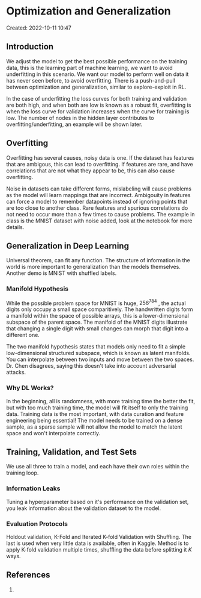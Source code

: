 # Optimization and Generalization
Created: 2022-10-11 10:47

## Introduction
We adjust the model to get the best possible performance on the training data, this is the learning part of machine learning, we want to avoid underfitting in this scenario. We want our model to perform well on data it has never seen before, to avoid overfitting. There is a push-and-pull between optimization and generalization, similar to explore-exploit in RL.

In the case of underfitting the loss curves for both training and validation are both high, and when both are low is known as a robust fit, overfitting is when the loss curve for validation increases when the curve for training is low. The number of nodes in the hidden layer contributes to overfitting/underfitting, an example will be shown later.

## Overfitting
Overfitting has several causes, noisy data is one. If the dataset has features that are ambigous, this can lead to overfitting. If features are rare, and have correlations that are not what they appear to be, this can also cause overfitting.

Noise in datasets can take different forms, mislabeling will cause problems as the model will learn mappings that are incorrect. Ambigouity in features can force a model to remember datapoints instead of ignoring points that are too close to another class. Rare features and spurious correlations do not need to occur more than a few times to cause problems. The example in class is the MNIST dataset with noise added, look at the notebook for more details.

## Generalization in Deep Learning
Universal theorem, can fit any function. The structure of information in the world is more important to generalization than the models themselves. Another demo is MNIST with shuffled labels.

### Manifold Hypothesis
While the possible problem space for MNIST is huge, $256^{784}$ , the actual digits only occupy a small space comparitively. The handwritten digits form a manifold within the space of possible arrays, this is a lower-dimensional subspace of the parent space. The manifold of the MNIST digits illustrate that changing a single digit with small changes can morph that digit into a different one.

The two manifold hypothesis states that models only need to fit a simple low-dimensional structured subspace, which is known as latent manifolds. You can interpolate between two inputs and move between the two spaces. Dr. Chen disagrees, saying this doesn't take into account adversarial attacks.

### Why DL Works?
In the beginning, all is randomness, with more training time the better the fit, but with too much training time, the model will fit itself to only the training data. Training data is the most important, with data curation and feature engineering being essential! The model needs to be trained on a dense sample, as a sparse sample will not allow the model to match the latent space and won't interpolate correctly.

## Training, Validation, and Test Sets
We use all three to train a model, and each have their own roles within the training loop.

### Information Leaks
Tuning a hyperparameter based on it's performance on the validation set, you leak information about the validation dataset to the model. 

### Evaluation Protocols
Holdout validation, K-Fold and Iterated K-fold Validation with Shuffling. The last is used when very little data is available, often in Kaggle. Method is to apply K-fold validation multiple times, shuffling the data before splitting it $K$ ways.

## References
1. 